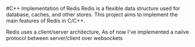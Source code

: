 #C++ Implementation of Redis
Redis is a flexible data structure used for database, caches, and other stores.
This project aims to implement the main features of Redis in C/C++.

Redis uses a client/server architecture,
As of now I've implemented a naiive protocol between server/client over websockets


